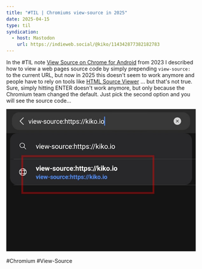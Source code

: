 ```yaml
---
title: "#TIL | Chromiums view-source in 2025"
date: 2025-04-15
type: til
syndication:
  - host: Mastodon
    url: https://indieweb.social/@kiko/114342877382182783
---
```


In the #TIL note [View Source on Chrome for Android](/notes/2023/view-source-on-chrome-android/) from 2023 I described how to view a web pages source code by simply prepending `view-source:` to the current URL, but now in 2025 this doesn't seem to work anymore and people have to rely on tools like [HTML Source Viewer](https://trevorfox.com/tools/source-viewer/) ... but that's not true. Sure, simply hitting ENTER doesn't work anymore, but only because the Chromium team changed the default. Just pick the second option and you will see the source code...

![Android Screenshot](_attachments/Screenshot_2025-04-15_093329.png)

#Chromium #View-Source

